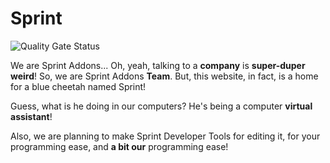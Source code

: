 # Sprint
![Quality Gate Status](https://sonarcloud.io/api/project_badges/measure?project=RixInGithub_Sprint&metric=alert_status)

We are Sprint Addons... Oh, yeah, talking to a **company** is **super-duper weird**! So, we are Sprint Addons **Team**. But, this website, in fact, is a home for a blue cheetah named Sprint!

Guess, what is he doing in our computers? He's being a computer **virtual assistant**!

Also, we are planning to make Sprint Developer Tools for editing it, for your programming ease, and **a bit our** programming ease!
